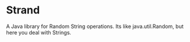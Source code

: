 Strand
======

A Java library for Random String operations. Its like java.util.Random, but here you deal with Strings.
